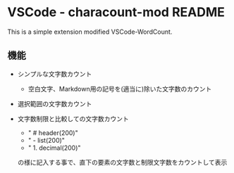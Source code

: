 # VSCode - characount-mod README
 
This is a simple extension modified VSCode-WordCount.



## 機能
- シンプルな文字数カウント
	- 空白文字、Markdown用の記号を(適当に)除いた文字数のカウント

- 選択範囲の文字数カウント

- 文字数制限と比較しての文字数カウント
	- " # header(200)"
	- " - list(200)"
	- " 1. decimal(200)"
	
	の様に記入する事で、直下の要素の文字数と制限文字数をカウントして表示

